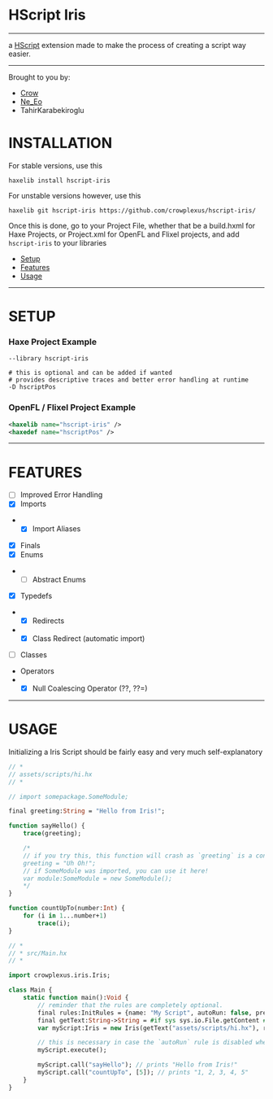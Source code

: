 # HScript Iris

---

a [HScript](https://github.com/HaxeFoundation/hscript) extension made to make the process of creating a script way easier.

---

Brought to you by:

- [Crow](https://github.com/crowplexus)
- [Ne_Eo](https://github.com/NeeEoo)
- TahirKarabekiroglu

# INSTALLATION

For stable versions, use this

```
haxelib install hscript-iris
```

For unstable versions however, use this

```
haxelib git hscript-iris https://github.com/crowplexus/hscript-iris/
```

Once this is done, go to your Project File, whether that be a build.hxml for Haxe Projects, or Project.xml for OpenFL and Flixel projects, and add `hscript-iris` to your libraries


- [Setup](https://github.com/crowplexus/hscript-iris#setup)
- [Features](https://github.com/crowplexus/hscript-iris#features)
- [Usage](https://github.com/crowplexus/hscript-iris#usage)


---

# SETUP

### Haxe Project Example
```hxml
--library hscript-iris

# this is optional and can be added if wanted
# provides descriptive traces and better error handling at runtime
-D hscriptPos
```

### OpenFL / Flixel Project Example

```xml
<haxelib name="hscript-iris" />
<haxedef name="hscriptPos" />
```

---

# FEATURES

- [ ] Improved Error Handling
- [x] Imports
- - [x] Import Aliases
- [x] Finals
- [x] Enums
- - [ ] Abstract Enums
- [x] Typedefs
- - [x] Redirects
- - [x] Class Redirect (automatic import)
- [ ] Classes

- Operators
- - [x] Null Coalescing Operator (??, ??=)

---

# USAGE

Initializing a Iris Script should be fairly easy and very much self-explanatory

```haxe
// *
// assets/scripts/hi.hx
// *

// import somepackage.SomeModule;

final greeting:String = "Hello from Iris!";

function sayHello() {
	trace(greeting);

	/*
	// if you try this, this function will crash as `greeting` is a constant value
	greeting = "Uh Oh!";
	// if SomeModule was imported, you can use it here!
	var module:SomeModule = new SomeModule();
	*/
}

function countUpTo(number:Int) {
	for (i in 1...number+1)
		trace(i);
}

// *
// * src/Main.hx
// *

import crowplexus.iris.Iris;

class Main {
	static function main():Void {
		// reminder that the rules are completely optional.
		final rules:InitRules = {name: "My Script", autoRun: false, preset: true};
		final getText:String->String = #if sys sys.io.File.getContent #elseif openfl openfl.utils.Assets.getText #end;
		var myScript:Iris = new Iris(getText("assets/scripts/hi.hx"), rules);

		// this is necessary in case the `autoRun` rule is disabled when initializing the script, if not it will initialize by itself.
		myScript.execute();

		myScript.call("sayHello"); // prints "Hello from Iris!"
		myScript.call("countUpTo", [5]); // prints "1, 2, 3, 4, 5"
	}
}

```

